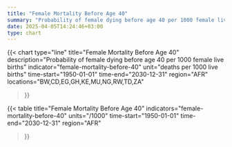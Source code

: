 ```yaml
---
title: "Female Mortality Before Age 40"
summary: "Probability of female dying before age 40 per 1000 female live births"
date: 2025-04-05T14:24:46+03:00
type: chart
---
```


{{< chart
    type="line"
    title="Female Mortality Before Age 40"
    description="Probability of female dying before age 40 per 1000 female live births"
    indicator="female-mortality-before-40"
    unit="deaths per 1000 live births"
    time-start="1950-01-01"
    time-end="2030-12-31"
    region="AFR"
    locations="BW,CD,EG,GH,KE,MU,NG,RW,TD,ZA"
>}}

{{< table
    title="Female Mortality Before Age 40"
    indicators="female-mortality-before-40"
    units="/1000"
    time-start="1950-01-01"
    time-end="2030-12-31"
    region="AFR"
>}}
